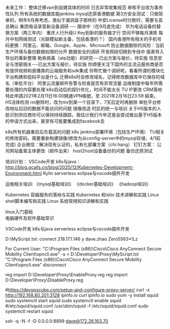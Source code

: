 未来工作：
整体迁移vpn到自建具体的时间
日志异常收集规范
审核平台改为事务性队列
所有系统的数据库能jenkins mysql还原香港数据
第3方安全测试：只做简单的，明年6月再考虑，类似于漏洞盒子那样的
中安License时付款时，需要与袁总确认
集团电话录音新设备调研 --- 跟进中（在9月底完成）
华为电话设备的替换方案（两三年内）
重庆人行升级U Key到新的服务器才行
空间不够每月演练
每月中旬网络测试（光联模拟断主备，包括香港的？）
国内香港所有相关的手机号码更换：阿里云、邮箱、Google、Apple、Microsoft
防止数据删除的风险：当前生产环境与备份数据权限的分开
数据安全的调研
开发网段切换到专线中
报表导入导出的重新整理
勒索病毒（atp功能）的研究---已出方案与报价，待实施
信息安全与泄密相关---已出方案与报价，待实施
你顺便关注下国外的主流云服务商是否有提供视频和直播类的云端服务和sdk集成
你帮忙做个调研呢，看看所谓的模块化平台构建和低码平台是什么
迁移k8s时会修改域名，记得修改数据库中已保存的域名（审批平台）
阿里云流量邮件告警与检查是否有异常流量
运维制度中每年所需要处理的内容要处理
k8s启动后的探针优化，时间不能太长
TU IP更改
CRM落地
特此申請2021年2月11日16:00開通VPN帳號，至 2021年2月16日23:59 結束。
H5活体检测 
rm删除时，改为mv到某一个目录下，7天后定时再删除
审批平台修改地址后旧的数据不能访问的问题
镜像改造
时区的统一与培训
关于H5版本的人脸识别供应商你可以保持持续跟踪，我估计我们今年还是会尝试推出基于H5版本的申请方式出来，甚至有可能要集成到facebook去


k8s所有机器重启后负载高的问题
k8s jenkins部署环境（包括生产环境）
TU相关的修改密码，需要重新构建镜像(修改为从config-server中的mysql存储，4/1前完成)
企业微信：解决现有认证的，私有化部署方案（chi.hang）
钉钉方案：
公司网站备案主体更改（邮件出来）
host2host设备备份的问题
备份还原测试

培训计划：
VSCode开发
k8s与java：http://blog.gcalls.cn/blog/2020/12/Kubernetes-Development-Environment.html
Kylin
serverless
eclipse与vscode插件开发

运维相关培训:
《mysql基础培训》
《docker基础培训》
《hadoop培训》

Kubernetes 容器服务的落地与实践
Kubernetes 和istio 技术讲解和实践
Linux shell脚本编写和实践
Linux 系统常用知识讲解和实践

linux入门基础     
电脑硬件及软件基础常识

VSCode开发
k8s与java
serverless
eclipse与vscode插件开发

D:\MyScript.txt:
connect 218.17.1.146
y
dave.zhao
Zero5563*!Lz

For Current User:
"C:\Program Files (x86)\Cisco\Cisco AnyConnect Secure Mobility Client\vpncli.exe" -s < D:\Developer\Proxy\MyScript.txt
"C:\Program Files (x86)\Cisco\Cisco AnyConnect Secure Mobility Client\vpncli.exe" disconnect

reg import D:\Developer\Proxy\EnableProxy.reg
reg import D:\Developer\Proxy\DisableProxy.reg

#https://devopscube.com/setup-and-configure-proxy-server/
curl -x http://192.168.80.201:3128 ipinfo.io
curl ipinfo.io
sudo yum -y install squid
sudo systemctl start squid
sudo systemctl enable squid
#/etc/squid/squid.conf
/usr/sbin/squid -f /etc/squid/squid.conf
sudo systemctl restart squid

ssh -q -N -f -D 0.0.0.0:8899 dave@172.26.163.70